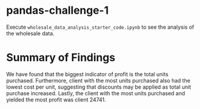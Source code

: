# pandas-challenge-1

Execute `wholesale_data_analysis_starter_code.ipynb` to see the analysis of the wholesale data.

# Summary of Findings
We have found that the biggest indicator of profit is the total units purchased.
Furthermore, client with the most units purchased also had the lowest cost per unit,
suggesting that discounts may be applied as total unit purchase increased. Lastly, the client with the most units purchased and yielded the most profit was client 24741.